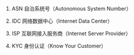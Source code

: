 1. ASN 自治系统号（Autonomous System Number）

2. IDC 网络数据中心（Internet Data Center）

3. ISP 互联网接入服务商（Internet Server Provider）

4. KYC 身份认证（Know Your Customer）
